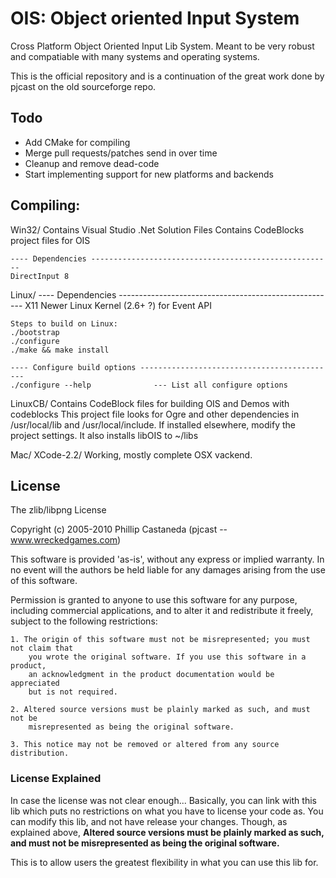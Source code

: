 # OIS: Object oriented Input System

Cross Platform Object Oriented Input Lib System. Meant to be very robust and
compatiable with many systems and operating systems.

This is the official repository and is a continuation of the great work done by pjcast on the old sourceforge repo.

## Todo

- Add CMake for compiling
- Merge pull requests/patches send in over time
- Cleanup and remove dead-code
- Start implementing support for new platforms and backends

## Compiling:
Win32/
	Contains Visual Studio .Net Solution Files
	Contains CodeBlocks project files for OIS

	---- Dependencies ------------------------------------------------------
	DirectInput 8


Linux/
	---- Dependencies ------------------------------------------------------
	X11
        Newer Linux Kernel (2.6+ ?) for Event API

	Steps to build on Linux:
	./bootstrap
	./configure
	./make && make install

	---- Configure build options --------------------------------------------
	./configure --help              --- List all configure options


LinuxCB/
        Contains CodeBlock files for building OIS and Demos with codeblocks
        This project file looks for Ogre and other dependencies in /usr/local/lib
        and /usr/local/include. If installed elsewhere, modify the project
        settings. It also installs libOIS to ~/libs

Mac/
	XCode-2.2/
		Working, mostly complete OSX vackend.

## License

The zlib/libpng License

Copyright (c) 2005-2010 Phillip Castaneda (pjcast -- www.wreckedgames.com)

This software is provided 'as-is', without any express or implied warranty. In no
event will the authors be held liable for any damages arising from the use of this
software.

Permission is granted to anyone to use this software for any purpose, including
commercial applications, and to alter it and redistribute it freely, subject to the
following restrictions:

    1. The origin of this software must not be misrepresented; you must not claim that
		you wrote the original software. If you use this software in a product,
		an acknowledgment in the product documentation would be appreciated
		but is not required.

    2. Altered source versions must be plainly marked as such, and must not be
		misrepresented as being the original software.

    3. This notice may not be removed or altered from any source distribution.


### License Explained
In case the license was not clear enough... Basically, you can link with this lib
which puts no restrictions on what you have to license your code as. You can modify
this lib, and not have release your changes. Though, as explained above,
**Altered source versions must be plainly marked as such, and must not be misrepresented
as being the original software.**

This is to allow users the greatest flexibility in what you can use this lib for.
